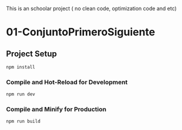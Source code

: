 This is an schoolar project ( no clean code, optimization code and etc)

# 01-ConjuntoPrimeroSiguiente


## Project Setup

```sh
npm install
```

### Compile and Hot-Reload for Development

```sh
npm run dev
```

### Compile and Minify for Production

```sh
npm run build
```

